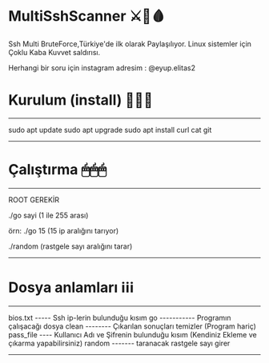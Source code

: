 # MultiSshScanner ⚔🔑🩸

Ssh Multi BruteForce,Türkiye'de ilk olarak Paylaşılıyor. Linux sistemler için Çoklu Kaba Kuvvet saldırısı. 

Herhangi bir soru için
instagram adresim : @eyup.elitas2

# Kurulum (install) 🧰🧰🧰


***********************************************
sudo apt update
sudo apt upgrade
sudo apt install curl cat git
************************************************

# Çalıştırma 🖱🖱🖱

************************************************
ROOT GEREKİR

./go sayi (1 ile 255 arası)

örn: ./go 15 (15 ip aralığını tarıyor)

./random (rastgele sayı aralığını tarar)
************************************************


# Dosya anlamları ℹℹℹ
************************************************
bios.txt ----- Ssh ip-lerin bulunduğu kısım
go ----------- Programın çalışacağı dosya
clean -------- Çıkarılan sonuçları temizler (Program hariç)
pass_file ---- Kullanıcı Adı ve Şifrenin bulunduğu kısım (Kendiniz Ekleme ve çıkarma yapabilirsiniz)
random ------- taranacak rastgele sayı girer
*************************************************
